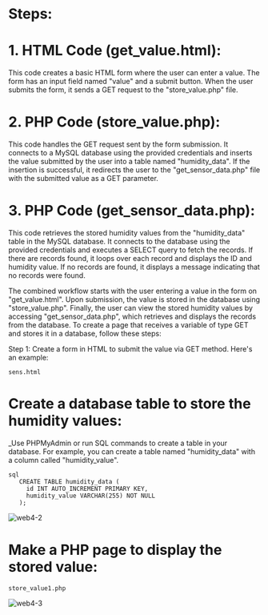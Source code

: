 # Steps:
# 1. HTML Code (get_value.html):
This code creates a basic HTML form where the user can enter a value. The form has an input field named "value" and a submit button. When the user submits the form, it sends a GET request to the "store_value.php" file.

# 2. PHP Code (store_value.php):
This code handles the GET request sent by the form submission. It connects to a MySQL database using the provided credentials and inserts the value submitted by the user into a table named "humidity_data". If the insertion is successful, it redirects the user to the "get_sensor_data.php" file with the submitted value as a GET parameter.

# 3. PHP Code (get_sensor_data.php):
This code retrieves the stored humidity values from the "humidity_data" table in the MySQL database. It connects to the database using the provided credentials and executes a SELECT query to fetch the records. If there are records found, it loops over each record and displays the ID and humidity value. If no records are found, it displays a message indicating that no records were found.

The combined workflow starts with the user entering a value in the form on "get_value.html". Upon submission, the value is stored in the database using "store_value.php". Finally, the user can view the stored humidity values by accessing "get_sensor_data.php", which retrieves and displays the records from the database.
To create a page that receives a variable of type GET and stores it in a database, follow these steps:

Step 1: Create a form in HTML to submit the value via GET method. Here's an example:
```linux
sens.html
```
# Create a database table to store the humidity values:
_Use PHPMyAdmin or run SQL commands to create a table in your database.
For example, you can create a table named "humidity_data" with a column called "humidity_value".

```linux
sql
   CREATE TABLE humidity_data (
     id INT AUTO_INCREMENT PRIMARY KEY,
     humidity_value VARCHAR(255) NOT NULL
   );

```

![web4-2](https://github.com/laylaAm/Web-NLP-4/assets/139586277/0ab0f091-8586-46d0-beb3-386965c69c64)


# Make a PHP page to display the stored value:

```linux
store_value1.php
```

![web4-3](https://github.com/laylaAm/Web-NLP-4/assets/139586277/11aa902c-bcc4-4f5b-9a9b-411c2277c9bf)
